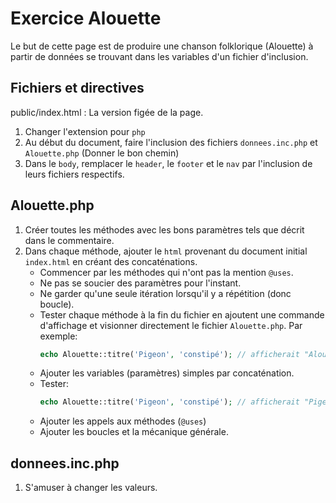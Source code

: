 # Exercice Alouette

Le but de cette page est de produire une chanson folklorique (Alouette) à partir
de données se trouvant dans les variables d'un fichier d'inclusion.

## Fichiers et directives
public/index.html : La version figée de la page. 
1. Changer l'extension pour `php`
1. Au début du document, faire l'inclusion des fichiers `donnees.inc.php` et `Alouette.php` (Donner le bon chemin)
1. Dans le `body`, remplacer le `header`, le `footer` et le `nav` par l'inclusion de leurs fichiers respectifs.

## Alouette.php
1. Créer toutes les méthodes avec les bons paramètres tels que décrit dans le commentaire.
2. Dans chaque méthode, ajouter le `html` provenant du document initial `index.html` en créant des concaténations. 
    - Commencer par les méthodes qui n'ont pas la mention `@uses`. 
    - Ne pas se soucier des paramètres pour l'instant.
    - Ne garder qu'une seule itération lorsqu'il y a répétition (donc boucle).
    - Tester chaque méthode à la fin du fichier en ajoutent une commande d'affichage et visionner directement le fichier `Alouette.php`. Par exemple: 
        ```php 
        echo Alouette::titre('Pigeon', 'constipé'); // afficherait "Alouette, gentille alouette"
        ```
    - Ajouter les variables (paramètres) simples par concaténation.
    - Tester: 
        ```php 
        echo Alouette::titre('Pigeon', 'constipé'); // afficherait "Pigeon, constipé pigeon"
        ```
    - Ajouter les appels aux méthodes (`@uses`)
    - Ajouter les boucles et la mécanique générale.

## donnees.inc.php
1. S'amuser à changer les valeurs.